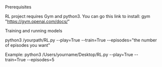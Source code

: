 Prerequisites


RL project requires Gym and python3. You can go this link to install: gym "https://gym.openai.com/docs/"

Training and running models


python3 /yourpath/RL.py --play=True --train=True --episodes="the number of episodes you want"

Example: python3 /Users/yourname/Desktop/RL.py --play=True --train=True --episodes=5


